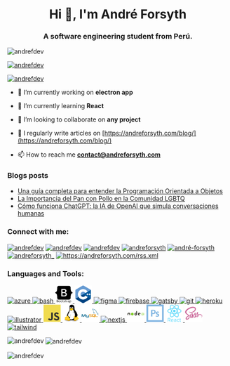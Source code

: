 <h1 align="center">Hi 👋, I'm André Forsyth</h1>
<h3 align="center">A software engineering student from Perú.</h3>

<p align="left"> <img src="https://komarev.com/ghpvc/?username=andrefdev&label=Profile%20views&color=0e75b6&style=flat" alt="andrefdev" /> </p>

<p align="left"> <a href="https://github.com/ryo-ma/github-profile-trophy"><img src="https://github-profile-trophy.vercel.app/?username=andrefdev&theme=radical" alt="andrefdev" /></a> </p>

<p align="left"> <a href="https://twitter.com/andrefdev" target="blank"><img src="https://img.shields.io/twitter/follow/andrefdev?logo=twitter&style=for-the-badge" alt="andrefdev" /></a> </p>

- 🔭 I’m currently working on **electron app**

- 🌱 I’m currently learning **React**

- 👯 I’m looking to collaborate on **any project**

- 📝 I regularly write articles on [https://andreforsyth.com/blog/](https://andreforsyth.com/blog/)

- 📫 How to reach me **contact@andreforsyth.com**

### Blogs posts
<!-- BLOG-POST-LIST:START -->
- [Una guía completa para entender la Programación Orientada a Objetos](https://andreforsyth.com/blog/posts/una-guia-completa-para-entender-la-programacion-orientada-a-objetos/)
- [La Importancia del Pan con Pollo en la Comunidad LGBTQ](https://andreforsyth.com/blog/posts/la-importancia-del-pan-con-pollo-en-la-comunidad-lgbtq/)
- [Cómo funciona ChatGPT: la IA de OpenAI que simula conversaciones humanas](https://andreforsyth.com/blog/posts/como-funciona-chat-gpt/)
<!-- BLOG-POST-LIST:END -->

<h3 align="left">Connect with me:</h3>
<p align="left">
<a href="https://codepen.io/andrefdev" target="blank"><img align="center" src="https://raw.githubusercontent.com/rahuldkjain/github-profile-readme-generator/master/src/images/icons/Social/codepen.svg" alt="andrefdev" height="30" width="40" /></a>
<a href="https://dev.to/andrefdev" target="blank"><img align="center" src="https://raw.githubusercontent.com/rahuldkjain/github-profile-readme-generator/master/src/images/icons/Social/devto.svg" alt="andrefdev" height="30" width="40" /></a>
<a href="https://twitter.com/andrefdev" target="blank"><img align="center" src="https://raw.githubusercontent.com/rahuldkjain/github-profile-readme-generator/master/src/images/icons/Social/twitter.svg" alt="andrefdev" height="30" width="40" /></a>
<a href="https://linkedin.com/in/andreforsyth" target="blank"><img align="center" src="https://raw.githubusercontent.com/rahuldkjain/github-profile-readme-generator/master/src/images/icons/Social/linked-in-alt.svg" alt="andreforsyth" height="30" width="40" /></a>
<a href="https://stackoverflow.com/users/andré-forsyth" target="blank"><img align="center" src="https://raw.githubusercontent.com/rahuldkjain/github-profile-readme-generator/master/src/images/icons/Social/stack-overflow.svg" alt="andré-forsyth" height="30" width="40" /></a>
<a href="https://instagram.com/andreforsyth_" target="blank"><img align="center" src="https://raw.githubusercontent.com/rahuldkjain/github-profile-readme-generator/master/src/images/icons/Social/instagram.svg" alt="andreforsyth_" height="30" width="40" /></a>
<a href="/https://andreforsyth.com/rss.xml" target="blank"><img align="center" src="https://raw.githubusercontent.com/rahuldkjain/github-profile-readme-generator/master/src/images/icons/Social/rss.svg" alt="https://andreforsyth.com/rss.xml" height="30" width="40" /></a>
</p>

<h3 align="left">Languages and Tools:</h3>
<p align="left"> <a href="https://azure.microsoft.com/en-in/" target="_blank" rel="noreferrer"> <img src="https://www.vectorlogo.zone/logos/microsoft_azure/microsoft_azure-icon.svg" alt="azure" width="40" height="40"/> </a> <a href="https://www.gnu.org/software/bash/" target="_blank" rel="noreferrer"> <img src="https://www.vectorlogo.zone/logos/gnu_bash/gnu_bash-icon.svg" alt="bash" width="40" height="40"/> </a> <a href="https://getbootstrap.com" target="_blank" rel="noreferrer"> <img src="https://raw.githubusercontent.com/devicons/devicon/master/icons/bootstrap/bootstrap-plain-wordmark.svg" alt="bootstrap" width="40" height="40"/> </a> <a href="https://www.w3schools.com/cpp/" target="_blank" rel="noreferrer"> <img src="https://raw.githubusercontent.com/devicons/devicon/master/icons/cplusplus/cplusplus-original.svg" alt="cplusplus" width="40" height="40"/> </a> <a href="https://www.figma.com/" target="_blank" rel="noreferrer"> <img src="https://www.vectorlogo.zone/logos/figma/figma-icon.svg" alt="figma" width="40" height="40"/> </a> <a href="https://firebase.google.com/" target="_blank" rel="noreferrer"> <img src="https://www.vectorlogo.zone/logos/firebase/firebase-icon.svg" alt="firebase" width="40" height="40"/> </a> <a href="https://www.gatsbyjs.com/" target="_blank" rel="noreferrer"> <img src="https://www.vectorlogo.zone/logos/gatsbyjs/gatsbyjs-icon.svg" alt="gatsby" width="40" height="40"/> </a> <a href="https://git-scm.com/" target="_blank" rel="noreferrer"> <img src="https://www.vectorlogo.zone/logos/git-scm/git-scm-icon.svg" alt="git" width="40" height="40"/> </a> <a href="https://heroku.com" target="_blank" rel="noreferrer"> <img src="https://www.vectorlogo.zone/logos/heroku/heroku-icon.svg" alt="heroku" width="40" height="40"/> </a> <a href="https://www.adobe.com/in/products/illustrator.html" target="_blank" rel="noreferrer"> <img src="https://www.vectorlogo.zone/logos/adobe_illustrator/adobe_illustrator-icon.svg" alt="illustrator" width="40" height="40"/> </a> <a href="https://developer.mozilla.org/en-US/docs/Web/JavaScript" target="_blank" rel="noreferrer"> <img src="https://raw.githubusercontent.com/devicons/devicon/master/icons/javascript/javascript-original.svg" alt="javascript" width="40" height="40"/> </a> <a href="https://www.linux.org/" target="_blank" rel="noreferrer"> <img src="https://raw.githubusercontent.com/devicons/devicon/master/icons/linux/linux-original.svg" alt="linux" width="40" height="40"/> </a> <a href="https://www.mysql.com/" target="_blank" rel="noreferrer"> <img src="https://raw.githubusercontent.com/devicons/devicon/master/icons/mysql/mysql-original-wordmark.svg" alt="mysql" width="40" height="40"/> </a> <a href="https://nextjs.org/" target="_blank" rel="noreferrer"> <img src="https://cdn.worldvectorlogo.com/logos/nextjs-2.svg" alt="nextjs" width="40" height="40"/> </a> <a href="https://nodejs.org" target="_blank" rel="noreferrer"> <img src="https://raw.githubusercontent.com/devicons/devicon/master/icons/nodejs/nodejs-original-wordmark.svg" alt="nodejs" width="40" height="40"/> </a> <a href="https://www.photoshop.com/en" target="_blank" rel="noreferrer"> <img src="https://raw.githubusercontent.com/devicons/devicon/master/icons/photoshop/photoshop-line.svg" alt="photoshop" width="40" height="40"/> </a> <a href="https://reactjs.org/" target="_blank" rel="noreferrer"> <img src="https://raw.githubusercontent.com/devicons/devicon/master/icons/react/react-original-wordmark.svg" alt="react" width="40" height="40"/> </a> <a href="https://sass-lang.com" target="_blank" rel="noreferrer"> <img src="https://raw.githubusercontent.com/devicons/devicon/master/icons/sass/sass-original.svg" alt="sass" width="40" height="40"/> </a> <a href="https://tailwindcss.com/" target="_blank" rel="noreferrer"> <img src="https://www.vectorlogo.zone/logos/tailwindcss/tailwindcss-icon.svg" alt="tailwind" width="40" height="40"/> </a> </p>

<p><img align="left" src="https://github-readme-stats.vercel.app/api/top-langs?username=andrefdev&theme=radical&show_icons=true&locale=en&layout=compact" alt="andrefdev" /></p>

<p>&nbsp;<img align="center" src="https://github-readme-stats.vercel.app/api?username=andrefdev&theme=radical&show_icons=true&locale=en" alt="andrefdev" /></p>

<p><img align="center" src="https://github-readme-streak-stats.herokuapp.com/?user=andrefdev&theme=radical" alt="andrefdev" /></p>
